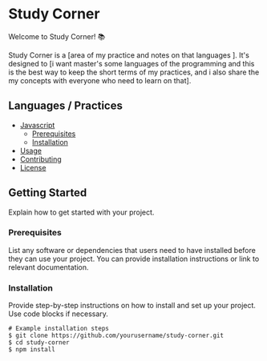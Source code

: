 # Study Corner

Welcome to Study Corner! 📚

Study Corner is a [area of my practice and notes on that languages ]. It's designed to [i want master's some languages of the programming and this is the best way to keep the short terms of my practices, and i also share the my concepts with everyone who need to learn on that].

## Languages / Practices

- [Javascript](#getting-started)
  - [Prerequisites](#prerequisites)
  - [Installation](#installation)
- [Usage](#usage)
- [Contributing](#contributing)
- [License](#license)

## Getting Started

Explain how to get started with your project.

### Prerequisites

List any software or dependencies that users need to have installed before they can use your project. You can provide installation instructions or link to relevant documentation.

### Installation

Provide step-by-step instructions on how to install and set up your project. Use code blocks if necessary.

```shell
# Example installation steps
$ git clone https://github.com/yourusername/study-corner.git
$ cd study-corner
$ npm install
```
